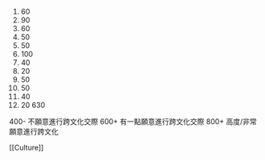 1. 60
2. 90
3. 60
4. 50
5. 50
6. 100
7. 40
8. 20
9. 50
10. 50
11. 40
12. 20
 630

400- 不願意進行跨文化交際
600+ 有一點願意進行跨文化交際
800+ 高度/非常願意進行跨文化

[[Culture]]